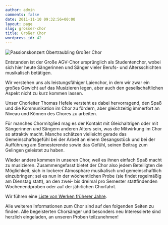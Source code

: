```yaml
---
author: admin
comments: false
date: 2011-11-10 09:32:56+00:00
layout: page
slug: grosser-chor
title: Großer Chor
wordpress_id: 42
---
```


![Passionskonzert Obertraubling Großer Chor](https://www.agv-muenchen.de/wp-content/uploads/2011/11/Passionskonzert-Obertraubling-Großer-Chor.jpg)

Entstanden ist der Große AGV-Chor ursprünglich als Studentenchor, wobei sich hier heute Sängerinnen und Sänger vieler Berufs- und Altersschichten musikalisch betätigen.

Wir verstehen uns als leistungsfähiger Laienchor, in dem wir zwar ein großes Gewicht auf das Musizieren legen, aber auch den gesellschaftlichen Aspekt nicht zu kurz kommen lassen.

Unser Chorleiter Thomas Hefele versteht es dabei hervorragend, den Spaß und die Kommunikation im Chor zu fördern, aber gleichzeitig immerfort an Niveau und Können des Chores zu arbeiten.

Für manches Chormitglied mag es der Kontakt mit Gleichaltrigen oder mit Sängerinnen und Sängern anderen Alters sein, was die Mitwirkung im Chor so attraktiv macht. Manche schätzen vielleicht gerade das Gemeinschaftsgefühl bei der Arbeit an einem Gesangsstück und bei der Aufführung am Semesterende sowie das Gefühl, seinen Beitrag zum Gelingen geleistet zu haben.

Wieder andere kommen in unseren Chor, weil es ihnen einfach Spaß macht zu musizieren. Zusammengefasst bietet der Chor also jedem Beteiligten die Möglichkeit, sich in lockerer Atmosphäre musikalisch und gemeinschaftlich einzubringen; sei es nun in der wöchentlichen Probe (sie findet regelmäßig am Dienstag statt), an den zwei- bis dreimal pro Semester stattfindenden Wochenendproben oder auf der jährlichen Chorfahrt.

Wir führen eine [Liste von Werken früherer Jahre](/musik-und-theater/grosser-chor/biographie/).

Alle weiteren Informationen zum Chor sind auf den folgenden Seiten zu finden.
Alle begeisterten Chorsänger und besonders neu Interessierte sind herzlich eingeladen, an unseren Proben teilzunehmen!
